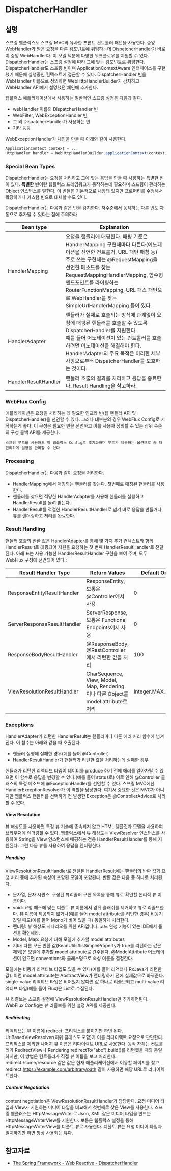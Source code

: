 # DispatcherHandler


## 설명

스프링 웸플럭스도 스프링 MVC와 유사한 프론트 컨트롤러 패턴을 사용한다. 중앙 WebHandler가 받은 요청을 다른 컴포넌트에 위임하는데 DispatcherHandler가 바로 이 중앙 WebHandler다. 이 모델 덕분에 다양한 워크플로우를 지원할 수 있다.
DispatcherHandler는 스프링 설정에 따라 그에 맞는 컴포넌트로 위임한다. DispatcherHandler도 스프링 빈이며 ApplicationContextAware 인터페이스를 구현했기 때문에 실행중인 컨텍스트에 접근할 수 있다. DispatcherHandler 빈을 WebHandler 이름으로 정의하면 WebHttpHandlerBuilder가 감지하고 WebHandler API에서 설명했던 체인에 추가한다.

웹플럭스 애플리케이션에서 사용하는 일반적인 스프링 설정은 다음과 같다.

- webHandler 이름의 DispatcherHandler 빈
- WebFilter, WebExceptionHandler 빈
- 그 외 DispatcherHandler가 사용하는 빈
- 기타 등등

WebExceptionHandler가 체인을 만들 때 아래와 같이 사용한다.
```java
ApplicationContext context = ...
HttpHandler handler = WebHttpHandlerBuilder.applicationContext(context).build();
```

### Special Bean Types
DispatcherHandler는 요청을 처리하고 그에 맞는 응답을 만들 때 사용하는 특별한 빈이 있다. __특별한__ 빈이란 웹플럭스 프레임워크가 동작하는데 필요하며 스프링이 관리하는 Object 인스턴스를 말한다. 이 빈들은 기본적으로 내장돼 있지만 프로퍼티를 수정해서 확장하거나 커스텀 빈으로 대체할 수도 있다.

DispatcherHandler는 다음과 같은 빈을 감지한다. 저수준에서 동작하는 다른 빈도 자동으로 추가될 수 있다는 점에 주의하라

| Bean type	            | Explanation                                                                                                                                                                                                                                                  |
|-----------------------|--------------------------------------------------------------------------------------------------------------------------------------------------------------------------------------------------------------------------------------------------------------|
| HandlerMapping        | 요청을 핸들러에 매핑한다. 매핑 기준은 HandlerMapping 구현체마다 다른다(어노페이션을 선언한 컨트롤거, URL 패턴 매칭 등)</br>주로 쓰는 구현체는 @RequestMapping을 선언한 메소드를 찾는 RequestMappingHandlerMapping, 함수형 엔드포인트를 라이팅하는 RouterFunctionMapping, URL 패스 패턴으로 WebHandler를 찾는 SimpleUrlHandlerMapping 등이 있다.     |
| HandlerAdapter        | 핸들러가 실제로 호출되는 방식에 관계없이 요청에 매핑된 핸들러를 호출할 수 있도록 DispatcherHandler를 지원한다.</br>예를 들어 어노테이션이 있는 컨트롤러를 호출하려면 어노테이션을 해결해야 한다.</br>HandlerAdapter의 주요 목적은 이러한 세부 사항으로부터 DispatcherHandler를 보호하는 것이다.                                                          |
| HandlerResultHandler	 | 핸들러 호출의 결과를 처리하고 응답을 종료한다. Result Handling을 참고하라.                                                                                                                                                                                                                                                  |

### WebFlux Config

애플리케이션은 요청을 처리하는 데 필요한 인프라 빈(웹 핸들러 API 및 DispatcherHandler)을 선언할 수 있다. 그러나 대부분의 경우 WebFlux Config로 시작하는게 좋다. 이 구성은 필요한 빈을 선언하고 이를 사용자 정의할 수 있는 상위 수준의 구성 콜백 API를 제공한다.

```
스프링 부트를 사용해도 이 웹플럭스 Config로 초기화하며 부트가 제공하는 옵션으로 좀 더 편리하게 설정을 관리할 수 있다.
```

### Processing
DispatcherHandler는 다음과 같이 요청을 처리한다.
- HandlerMapping에서 매칭되는 핸들러를 찾는다. 첫번째로 매칭된 핸들러를 사용한다.
- 핸들러를 찾으면 적당한 HandlerAdapter를 사용해 핸들러를 실행하고 HandlerResult를 돌려 받는다.
- HandlerResult를 적절한 HandlerResultHandler로 넘겨 바로 응답을 만들거나 뷰를 랜더링하고 처리를 완료한다.

### Result Handling
핸들러 호출의 반환 값은 HandlerAdapter를 통해 몇 가지 추가 컨텍스트와 함께 HandlerResult로 래핑되어 지원을 요청하는 첫 번째 HandlerResultHandler로 전달된다. 아래 표는 사용 가능한 HandlerResultHandler 구현을 보여 주며, 모두 WebFlux 구성에 선언되어 있다.:

|Result Handler Type	| Return Values | Default Order |
|-----------------------|---------------|---------------|
|ResponseEntityResultHandler	| ResponseEntity, 보통은 @Controller에서 사용	| 0 |
|ServerResponseResultHandler	| ServerResponse, 보통은 Functional Endpoints에서 사용	| 0 |
|ResponseBodyResultHandler	| @ResponseBody, @RestController에서 리턴한 값을 처리	| 100 |
|ViewResolutionResultHandler	| CharSequence, View, Model, Map, Rendering이나 다른 Object를 model attribute로 처리	| Integer.MAX_VALUE |

### Exceptions

HandlerAdapter가 리턴한 HandlerResult는 핸들러마다 다른 에러 처리 함수에 넘겨진다. 이 함수는 아래와 같을 때 호출된다.
- 핸들러 실행에 실패한 경우(예를 들어 @Controller)
- HandlerResultHandler가 핸들러가 리턴한 값을 처리하는데 실패한 경우

핸들러가 리턴한 리액티브 타입이 데이터를 produce 하기 전에 에러를 알아차릴 수 있으면 이 함수로 응답을 변경할 수 있다.(예를 들어 status로)
이로 인해 @Controller 클래스의 특정 메소드에 @ExceptionHandler를 선언할 수 있다. 스프링 MVC에선 HandlerExceptionResolver가 이 역할을 담당한다.
여기서 중요한 것은 MVC가 아니지만 웹플럭스 핸들러를 선택하기 전 발생한 Exception은 @ControllerAdvice로 처리할 수 없다.

#### View Resolution
뷰 해상도를 사용하면 특정 뷰 기술에 종속되지 않고 HTML 템플릿과 모델을 사용하여 브라우저에 렌더링할 수 있다.
웹플럭스에서 뷰 해상도는 ViewResolver 인스턴스를 사용하여 String을 View 인스턴스에 매핑하는 전용 HandlerResultHandler를 통해 지원된다. 그런 다음 뷰를 사용하여 응답을 렌더링한다.

##### Handling
ViewResolutionResultHandler로 전달된 HandlerResult에는 핸들러의 반환 값과 요청 처리 중에 추가된 속성이 포함된 모델이 포함된다. 반환 값은 다음 중 하나로 처리된다.
- 문자열, 문자 시퀀스: 구성된 뷰리졸버 구현 목록을 통해 뷰로 확인할 논리적 뷰 이름이다.
- void: 요청 패스에 맞는 디폴트 뷰 이름에서 앞뒤 슬래쉬를 제거하고 뷰로 리졸브한다. 뷰 이름이 제공되지 않거나(예를 들어 model attribute를 리턴한 경우) 비동기 값일 때도(예를 들어 Mono가 비어 있을 때) 동일하게 처리한다.
- 렌더링: 뷰 해상도 시나리오를 위한 API입니다. 코드 완성 기능이 있는 IDE에서 옵션을 확인해라.
- Model, Map: 요청에 대해 모델에 추가할 model attributes
- 기타: 다른 모든 반환 값(BeanUtils#isSimpleProperty가 true를 리턴하는 값은 제외)은 모델에 추가할 model attribute로 간주된다. @ModelAttribute 어노테이션이 없으면 conventions와 클래스명으로 속성 이름을 결정한다.

모델에는 비동기 리액티브 타입도 있을 수 있다(예를 들어 리액터나 RxJava가 리턴한 값). 이런 model attribute는 AbstractView가 랜더링하기 전에 실제값으로 바꿔준다.
single-value 리액티브 타입은 비어있지 않다면 값 하나로 리졸브되고 multi-value 리액티브 타입(에를 들어 Flux<T>)은 List<T>로 수집된다.

뷰 리졸브는 스프링 설정에 ViewResolutionResultHandler만 추가하면된다. WebFlux Config는 뷰 리졸브를 위한 설정 API를 제공한다.

##### Redirecting
리액티브는 뷰 이름에 redirect: 프리픽스를 붙이기만 하면 된다. UrlBasedViewResolver(히위 클래스도 포함)가 이를 리다이렉트 요청으로 판단한다.
프리픽스를 제외한 나머지 뷰 이름은 리다이렉트 URL로 사용한다. 동작 자체는 컨트롤러가 RedirectView나 Rendering.redirectTo(“abc”).build()를 리턴했을 때와 동일하지만, 이 방법은 컨트롤러가 직접 뷰 이름을 보고 처리한다.
redirect:/some/resource 같은 값은 현재 애플리케이션에서 이동할 페이지를 찾고 redirect:https://example.com/arbitrary/path 같이 사용하면 해당 URL로 리다이렉트한다.

##### Content Negotiation
content negotiation은 ViewResolutionResultHandler가 담당한다. 요청 미디어 타입과 View가 지원하는 미디어 타입을 비교해서 첫번째로 찾은 View를 사용한다.
스프링 웹플러스는 HttpMessageWriter로 Json, XML 같은 미디어 타입을 만드는 HttpMessageWriterView를 지원한다. 보통은 웹플럭스 설정을 통해 HttpMessageWriterView를 디폴트 뷰로 사용한다. 디폴트 뷰는 요청 미디어 타입과 일치하기만 하면 항상 사용되는 뷰다.

## 참고자료
- [The Spring Framework - Web Reactive - DispatcherHandler](https://docs.spring.io/spring-framework/docs/5.3.27/reference/html/web-reactive.html#webflux-dispatcher-handler)